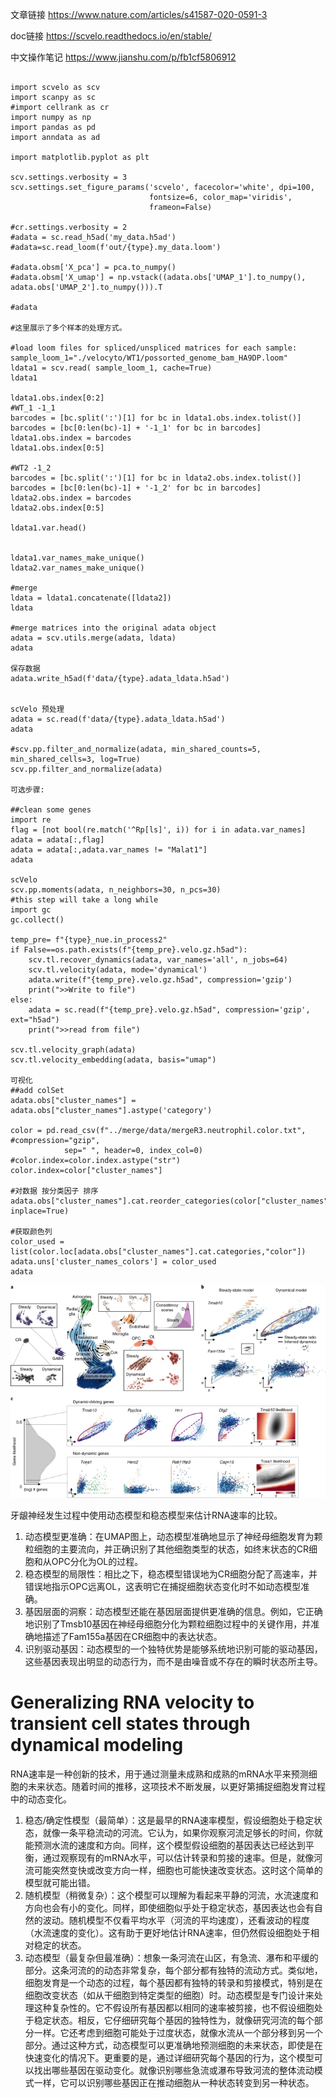 

文章链接
https://www.nature.com/articles/s41587-020-0591-3 

doc链接
https://scvelo.readthedocs.io/en/stable/

中文操作笔记 
https://www.jianshu.com/p/fb1cf5806912

```

import scvelo as scv
import scanpy as sc
#import cellrank as cr
import numpy as np
import pandas as pd
import anndata as ad

import matplotlib.pyplot as plt

scv.settings.verbosity = 3
scv.settings.set_figure_params('scvelo', facecolor='white', dpi=100, 
                               fontsize=6, color_map='viridis',
                               frameon=False)

#cr.settings.verbosity = 2
#adata = sc.read_h5ad('my_data.h5ad')
#adata=sc.read_loom(f'out/{type}.my_data.loom')

#adata.obsm['X_pca'] = pca.to_numpy()
#adata.obsm['X_umap'] = np.vstack((adata.obs['UMAP_1'].to_numpy(), adata.obs['UMAP_2'].to_numpy())).T

#adata

#这里展示了多个样本的处理方式。

#load loom files for spliced/unspliced matrices for each sample:
sample_loom_1="./velocyto/WT1/possorted_genome_bam_HA9DP.loom"
ldata1 = scv.read( sample_loom_1, cache=True)
ldata1

ldata1.obs.index[0:2]
#WT_1 -1_1
barcodes = [bc.split(':')[1] for bc in ldata1.obs.index.tolist()]
barcodes = [bc[0:len(bc)-1] + '-1_1' for bc in barcodes]
ldata1.obs.index = barcodes
ldata1.obs.index[0:5]

#WT2 -1_2
barcodes = [bc.split(':')[1] for bc in ldata2.obs.index.tolist()]
barcodes = [bc[0:len(bc)-1] + '-1_2' for bc in barcodes]
ldata2.obs.index = barcodes
ldata2.obs.index[0:5]

ldata1.var.head()


ldata1.var_names_make_unique()
ldata2.var_names_make_unique()

#merge
ldata = ldata1.concatenate([ldata2])
ldata

#merge matrices into the original adata object
adata = scv.utils.merge(adata, ldata)
adata

保存数据
adata.write_h5ad(f'data/{type}.adata_ldata.h5ad')


scVelo 预处理
adata = sc.read(f'data/{type}.adata_ldata.h5ad')
adata

#scv.pp.filter_and_normalize(adata, min_shared_counts=5, min_shared_cells=3, log=True)
scv.pp.filter_and_normalize(adata)

可选步骤:

##clean some genes
import re
flag = [not bool(re.match('^Rp[ls]', i)) for i in adata.var_names]
adata = adata[:,flag]
adata = adata[:,adata.var_names != "Malat1"]
adata

scVelo
scv.pp.moments(adata, n_neighbors=30, n_pcs=30)
#this step will take a long while
import gc
gc.collect()

temp_pre= f"{type}_nue.in_process2"
if False==os.path.exists(f"{temp_pre}.velo.gz.h5ad"):
    scv.tl.recover_dynamics(adata, var_names='all', n_jobs=64)
    scv.tl.velocity(adata, mode='dynamical')
    adata.write(f"{temp_pre}.velo.gz.h5ad", compression='gzip')
    print(">>Write to file")
else:
    adata = sc.read(f"{temp_pre}.velo.gz.h5ad", compression='gzip', ext="h5ad")
    print(">>read from file")

scv.tl.velocity_graph(adata)
scv.tl.velocity_embedding(adata, basis="umap")

可视化
##add colSet
adata.obs["cluster_names"] = adata.obs["cluster_names"].astype('category')

color = pd.read_csv(f"../merge/data/mergeR3.neutrophil.color.txt", #compression="gzip", 
            sep=" ", header=0, index_col=0)
#color.index=color.index.astype("str")
color.index=color["cluster_names"]

#对数据 按分类因子 排序
adata.obs["cluster_names"].cat.reorder_categories(color["cluster_names"], inplace=True)

#获取颜色列
color_used = list(color.loc[adata.obs["cluster_names"].cat.categories,"color"])
adata.uns['cluster_names_colors'] = color_used
adata

```

![Resolving subpopulation kinetics and identifying dynamical genes in neurogenesis.](image.png)

牙龈神经发生过程中使用动态模型和稳态模型来估计RNA速率的比较。

1. 动态模型更准确：在UMAP图上，动态模型准确地显示了神经母细胞发育为颗粒细胞的主要流向，并正确识别了其他细胞类型的状态，如终末状态的CR细胞和从OPC分化为OL的过程。
2. 稳态模型的局限性：相比之下，稳态模型错误地为CR细胞分配了高速率，并错误地指示OPC远离OL，这表明它在捕捉细胞状态变化时不如动态模型准确。
3. 基因层面的洞察：动态模型还能在基因层面提供更准确的信息。例如，它正确地识别了Tmsb10基因在神经母细胞分化为颗粒细胞过程中的关键作用，并准确地描述了Fam155a基因在CR细胞中的表达状态。
4. 识别驱动基因：动态模型的一个独特优势是能够系统地识别可能的驱动基因，这些基因表现出明显的动态行为，而不是由噪音或不存在的瞬时状态所主导。

# Generalizing RNA velocity to transient cell states through dynamical modeling

RNA速率是一种创新的技术，用于通过测量未成熟和成熟的mRNA水平来预测细胞的未来状态。随着时间的推移，这项技术不断发展，以更好第捕捉细胞发育过程中的动态变化。
1. 稳态/确定性模型（最简单）：这是最早的RNA速率模型，假设细胞处于稳定状态，就像一条平稳流动的河流。它认为，如果你观察河流足够长的时间，你就能预测水流的速度和方向。同样，这个模型假设细胞的基因表达已经达到平衡，通过观察现有的mRNA水平，可以估计转录和剪接的速率。但是，就像河流可能突然变快或改变方向一样，细胞也可能快速改变状态。这时这个简单的模型就可能出错。
2. 随机模型（稍微复杂）：这个模型可以理解为看起来平静的河流，水流速度和方向也会有小的变化。同样，即使细胞似乎处于稳定状态，基因表达也会有自然的波动。随机模型不仅看平均水平（河流的平均速度），还看波动的程度（水流速度的变化）。这有助于更好地估计RNA速率，但仍然假设细胞处于相对稳定的状态。
3. 动态模型（最复杂但最准确）：想象一条河流在山区，有急流、瀑布和平缓的部分。这条河流的的动态非常复杂，每个部分都有独特的流动方式。类似地，细胞发育是一个动态的过程，每个基因都有独特的转录和剪接模式，特别是在细胞改变状态（如从干细胞到特定类型的细胞）时。动态模型是专门设计来处理这种复杂性的。它不假设所有基因都以相同的速率被剪接，也不假设细胞处于稳定状态。相反，它仔细研究每个基因的独特性为，就像研究河流的每个部分一样。它还考虑到细胞可能处于过度状态，就像水流从一个部分移到另一个部分。通过这种方式，动态模型可以更准确地预测细胞的未来状态，即使是在快速变化的情况下。更重要的是，通过详细研究每个基因的行为，这个模型可以找出哪些基因在驱动变化。就像识别哪些急流或瀑布导致河流的整体流动模式一样，它可以识别哪些基因正在推动细胞从一种状态转变到另一种状态。
